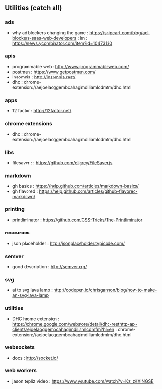 ## Utilities (catch all)  

### ads
- why ad blockers changing the game : https://snipcart.com/blog/ad-blockers-saas-web-developers : hn : https://news.ycombinator.com/item?id=10473130

### apis
- programmable web : http://www.programmableweb.com/
- postman : https://www.getpostman.com/
- insomnia : http://insomnia.rest/
- dhc : chrome-extension://aejoelaoggembcahagimdiliamlcdmfm/dhc.html

### apps
- 12 factor : http://12factor.net/

### chrome extensions
- dhc : chrome-extension://aejoelaoggembcahagimdiliamlcdmfm/dhc.html

### libs
- filesaver : : https://github.com/eligrey/FileSaver.js

### markdown
- gh basics : https://help.github.com/articles/markdown-basics/
- gh flavored : https://help.github.com/articles/github-flavored-markdown/

### printing
- printliminator : https://github.com/CSS-Tricks/The-Printliminator

### resources
- json placeholder : http://jsonplaceholder.typicode.com/

### semver
- good description : http://semver.org/

### svg
- ai to svg lava lamp : http://codepen.io/chrisgannon/blog/how-to-make-an-svg-lava-lamp

### utilities
- DHC hrome extension : https://chrome.google.com/webstore/detail/dhc-resthttp-api-client/aejoelaoggembcahagimdiliamlcdmfm?hl=en : chrome-extension://aejoelaoggembcahagimdiliamlcdmfm/dhc.html

### websockets
- docs : http://socket.io/

### web workers
- jason tepliz video : https://www.youtube.com/watch?v=Kz_zKXiNGSE
